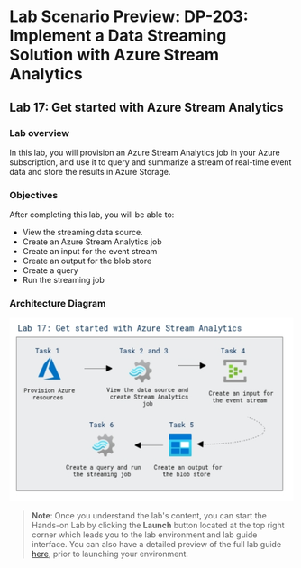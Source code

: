 # Lab Scenario Preview: DP-203: Implement a Data Streaming Solution with Azure Stream Analytics

## Lab 17: Get started with Azure Stream Analytics

### Lab overview

In this lab, you will provision an Azure Stream Analytics job in your Azure subscription, and use it to query and summarize a stream of real-time event data and store the results in Azure Storage.


### Objectives

After completing this lab, you will be able to:

 - View the streaming data source.
 - Create an Azure Stream Analytics job
 - Create an input for the event stream
 - Create an output for the blob store
 - Create a query
 - Run the streaming job

  ### Architecture Diagram


   ![Azure portal with a cloud shell pane](./media/lab17.png)

>**Note**: Once you understand the lab's content, you can start the Hands-on Lab by clicking the **Launch** button located at the top right corner which leads you to the lab environment and lab guide interface. You can also have a detailed preview of the full lab guide [here](https://experience.cloudlabs.ai/#/labguidepreview/1a1ca7d2-e923-4ad2-98f6-990737a455de), prior to launching your environment.
